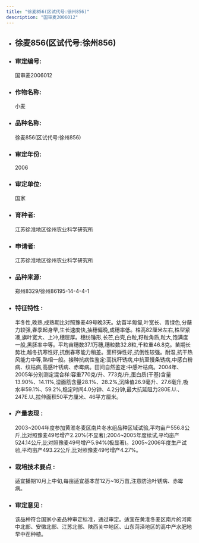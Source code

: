 ```yaml
---
title: "徐麦856(区试代号:徐州856)"
description: "国审麦2006012"
---
```

* ## 徐麦856(区试代号:徐州856)
* ###  审定编号:  
   国审麦2006012

*  ### 作物名称:  
   小麦

*   ###  品种名称: 
    徐麦856(区试代号:徐州856)

*   ### 审定年份: 
    2006

*   ### 审定单位:  
    国家

*   ### 育种者:  
    江苏徐淮地区徐州农业科学研究所

*   ### 申请者:  
    江苏徐淮地区徐州农业科学研究所

*   ### 品种来源:  
    郑州8329/徐州86195-14-4-4-1

*   ### 特征特性 : 
    半冬性,晚熟,成熟期比对照豫麦49号晚3天。幼苗半匍匐,叶宽长、青绿色,分蘖力较强,春季起身早,生长速度快,抽穗偏晚,成穗率低。株高82厘米左右,株型紧凑,旗叶宽大、上冲,穗层厚。穗纺锤形,长芒,白壳,白粒,籽粒角质,粒大,饱满度一般,黑胚率中等。平均亩穗数37.1万穗,穗粒数32.8粒,千粒重46.8克。苗期长势壮,越冬抗寒性好,抗倒春寒能力稍差。茎秆弹性好,抗倒性较强。耐湿,抗干热风能力中等,熟相一般。接种抗病性鉴定:高抗秆锈病,中抗至慢条锈病,中感白粉病、纹枯病,高感叶锈病、赤霉病。田间自然鉴定:中感叶枯病。2004年、2005年分别测定混合样:容重770克/升、773克/升,蛋白质(干基)含量13.90%、14.11%,湿面筋含量28.1%、28.2%,沉降值26.9毫升、27.6毫升,吸水率59.1%、59.2%,稳定时间4.0分钟、4.2分钟,最大抗延阻力280E.U.、247E.U.,拉伸面积50平方厘米、46平方厘米。

*   ### 产量表现 : 
    2003~2004年度参加黄淮冬麦区南片冬水组品种区域试验,平均亩产556.8公斤,比对照豫麦49号增产2.20%(不显著);2004~2005年度续试,平均亩产524.14公斤,比对照豫麦49号增产5.94%(极显著)。2005~2006年度生产试验,平均亩产493.22公斤,比对照豫麦49号增产4.27%。

*   ### 栽培技术要点 : 
    适宜播期10月上中旬,每亩适宜基本苗12万~16万苗,注意防治叶锈病、赤霉病。

*   ### 审定意见 : 
    该品种符合国家小麦品种审定标准，通过审定。适宜在黄淮冬麦区南片的河南中北部、安徽北部、江苏北部、陕西关中地区、山东菏泽地区的高中产水肥地早中茬种植。
